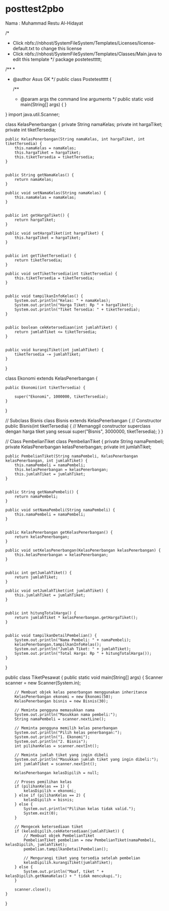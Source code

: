 # posttest2pbo
Nama : Muhammad Restu Al-Hidayat

/*
 * Click nbfs://nbhost/SystemFileSystem/Templates/Licenses/license-default.txt to change this license
 * Click nbfs://nbhost/SystemFileSystem/Templates/Classes/Main.java to edit this template
 */
package postetesttttt;

/**
 *
 * @author Asus GK
 */
public class Postetesttttt {

    /**
     * @param args the command line arguments
     */
    public static void main(String[] args) {
    }
    
}
import java.util.Scanner;


class KelasPenerbangan {
    private String namaKelas;
    private int hargaTiket;
    private int tiketTersedia;

    
    public KelasPenerbangan(String namaKelas, int hargaTiket, int tiketTersedia) {
        this.namaKelas = namaKelas;
        this.hargaTiket = hargaTiket;
        this.tiketTersedia = tiketTersedia;
    }

     
    public String getNamaKelas() {
        return namaKelas;
    }

    public void setNamaKelas(String namaKelas) {
        this.namaKelas = namaKelas;
    }

    
    public int getHargaTiket() {
        return hargaTiket;
    }

    public void setHargaTiket(int hargaTiket) {
        this.hargaTiket = hargaTiket;
    }

  
    public int getTiketTersedia() {
        return tiketTersedia;
    }

    public void setTiketTersedia(int tiketTersedia) {
        this.tiketTersedia = tiketTersedia;
    }

    
    public void tampilkanInfoKelas() {
        System.out.println("Kelas: " + namaKelas);
        System.out.println("Harga Tiket: Rp " + hargaTiket);
        System.out.println("Tiket Tersedia: " + tiketTersedia);
    }

    
    public boolean cekKetersediaan(int jumlahTiket) {
        return jumlahTiket <= tiketTersedia;
    }

    
    public void kurangiTiket(int jumlahTiket) {
        tiketTersedia -= jumlahTiket;
    }
}


class Ekonomi extends KelasPenerbangan {
   
    public Ekonomi(int tiketTersedia) {
        
        super("Ekonomi", 1000000, tiketTersedia);
    }
}

// Subclass Bisnis
class Bisnis extends KelasPenerbangan {
    // Constructor
    public Bisnis(int tiketTersedia) {
        // Memanggil constructor superclass dengan harga tiket yang sesuai
        super("Bisnis", 3000000, tiketTersedia);
    }
}

// Class PembelianTiket
class PembelianTiket {
    private String namaPembeli;
    private KelasPenerbangan kelasPenerbangan;
    private int jumlahTiket;

   
    public PembelianTiket(String namaPembeli, KelasPenerbangan kelasPenerbangan, int jumlahTiket) {
        this.namaPembeli = namaPembeli;
        this.kelasPenerbangan = kelasPenerbangan;
        this.jumlahTiket = jumlahTiket;
    }

    
    public String getNamaPembeli() {
        return namaPembeli;
    }

    public void setNamaPembeli(String namaPembeli) {
        this.namaPembeli = namaPembeli;
    }

    
    public KelasPenerbangan getKelasPenerbangan() {
        return kelasPenerbangan;
    }

    public void setKelasPenerbangan(KelasPenerbangan kelasPenerbangan) {
        this.kelasPenerbangan = kelasPenerbangan;
    }

    
    public int getJumlahTiket() {
        return jumlahTiket;
    }

    public void setJumlahTiket(int jumlahTiket) {
        this.jumlahTiket = jumlahTiket;
    }

  
    public int hitungTotalHarga() {
        return jumlahTiket * kelasPenerbangan.getHargaTiket();
    }

   
    public void tampilkanDetailPembelian() {
        System.out.println("Nama Pembeli: " + namaPembeli);
        kelasPenerbangan.tampilkanInfoKelas();
        System.out.println("Jumlah Tiket: " + jumlahTiket);
        System.out.println("Total Harga: Rp " + hitungTotalHarga());
    }
}

public class TiketPesawat {
    public static void main(String[] args) {
        Scanner scanner = new Scanner(System.in);

        // Membuat objek kelas penerbangan menggunakan inheritance
        KelasPenerbangan ekonomi = new Ekonomi(50);
        KelasPenerbangan bisnis = new Bisnis(30);

        // Meminta pengguna memasukkan nama
        System.out.println("Masukkan nama pembeli:");
        String namaPembeli = scanner.nextLine();

        // Meminta pengguna memilih kelas penerbangan
        System.out.println("Pilih kelas penerbangan:");
        System.out.println("1. Ekonomi");
        System.out.println("2. Bisnis");
        int pilihanKelas = scanner.nextInt();

        // Meminta jumlah tiket yang ingin dibeli
        System.out.println("Masukkan jumlah tiket yang ingin dibeli:");
        int jumlahTiket = scanner.nextInt();

        KelasPenerbangan kelasDipilih = null;

        // Proses pemilihan kelas
        if (pilihanKelas == 1) {
            kelasDipilih = ekonomi;
        } else if (pilihanKelas == 2) {
            kelasDipilih = bisnis;
        } else {
            System.out.println("Pilihan kelas tidak valid.");
            System.exit(0);
        }

        // Mengecek ketersediaan tiket
        if (kelasDipilih.cekKetersediaan(jumlahTiket)) {
            // Membuat objek PembelianTiket
            PembelianTiket pembelian = new PembelianTiket(namaPembeli, kelasDipilih, jumlahTiket);
            pembelian.tampilkanDetailPembelian();
            
            // Mengurangi tiket yang tersedia setelah pembelian
            kelasDipilih.kurangiTiket(jumlahTiket);
        } else {
            System.out.println("Maaf, tiket " + kelasDipilih.getNamaKelas() + " tidak mencukupi.");
        }

        scanner.close();
    }
}
